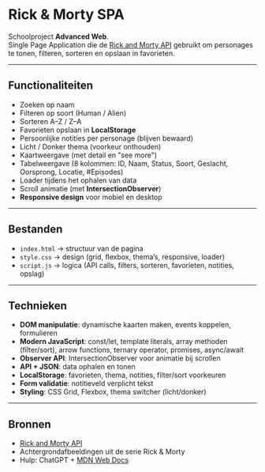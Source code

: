 # Rick & Morty SPA

Schoolproject **Advanced Web**.  
Single Page Application die de [Rick and Morty API](https://rickandmortyapi.com/) gebruikt om personages te tonen, filteren, sorteren en opslaan in favorieten.

---

## Functionaliteiten
- Zoeken op naam  
- Filteren op soort (Human / Alien)  
- Sorteren A–Z / Z–A  
- Favorieten opslaan in **LocalStorage**  
- Persoonlijke notities per personage (blijven bewaard)  
- Licht / Donker thema (voorkeur onthouden)  
- Kaartweergave (met detail en "see more")  
- Tabelweergave (8 kolommen: ID, Naam, Status, Soort, Geslacht, Oorsprong, Locatie, #Episodes)  
- Loader tijdens het ophalen van data  
- Scroll animatie (met **IntersectionObserver**)  
- **Responsive design** voor mobiel en desktop  

---

## Bestanden
- `index.html` → structuur van de pagina  
- `style.css` → design (grid, flexbox, thema’s, responsive, loader)  
- `script.js` → logica (API calls, filters, sorteren, favorieten, notities, opslag)  

---

## Technieken
- **DOM manipulatie**: dynamische kaarten maken, events koppelen, formulieren  
- **Modern JavaScript**: const/let, template literals, array methoden (filter/sort), arrow functions, ternary operator, promises, async/await  
- **Observer API**: IntersectionObserver voor animatie bij scrollen  
- **API + JSON**: data ophalen en tonen  
- **LocalStorage**: favorieten, thema, notities, filter/sort voorkeuren  
- **Form validatie**: notitieveld verplicht tekst  
- **Styling**: CSS Grid, Flexbox, thema switcher (licht/donker)  

---

## Bronnen
- [Rick and Morty API](https://rickandmortyapi.com/)  
- Achtergrondafbeeldingen uit de serie Rick & Morty  
- Hulp: ChatGPT + [MDN Web Docs](https://developer.mozilla.org/)
